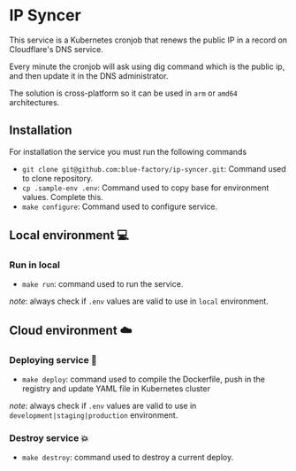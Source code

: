 # IP Syncer

This service is a Kubernetes cronjob that renews the public IP in a record on Cloudflare's DNS service.

Every minute the cronjob will ask using dig command which is the public ip, and then update it in the DNS administrator.

The solution is cross-platform so it can be used in `arm` or `amd64` architectures.

## Installation

For installation the service you must run the following commands

- `git clone git@github.com:blue-factory/ip-syncer.git`: Command used to clone repository.
- `cp .sample-env .env`: Command used to copy base for environment values. Complete this.
- `make configure`: Command used to configure service.

## Local environment 💻

### Run in local

- `make run`: command used to run the service.

_note_: always check if `.env` values are valid to use in `local` environment.

## Cloud environment ☁️

### Deploying service 🚀

- `make deploy`: command used to compile the Dockerfile, push in the registry and update YAML file in Kubernetes cluster

_note_: always check if `.env` values are valid to use in `development|staging|production` environment.

### Destroy service 💥

- `make destroy`: command used to destroy a current deploy.
